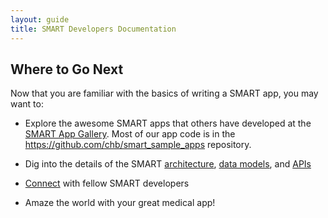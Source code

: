 ```yaml
---
layout: guide
title: SMART Developers Documentation
---
```


## Where to Go Next

Now that you are familiar with the basics of writing a SMART app, you may want
to:

* Explore the awesome SMART apps that others have developed at the [SMART App
  Gallery](http://smartplatforms.org/smart-app-gallery/). Most of our app code
  is in the <https://github.com/chb/smart_sample_apps> repository.

* Dig into the details of the SMART [architecture](/framework/architecture/),
  [data models](/framework/models), and [APIs](/framework/api/)

* [Connect](/community.html) with fellow SMART developers

* Amaze the world with your great medical app!
